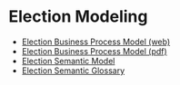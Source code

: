 # **Election Modeling**

* [Election Business Process Model (web)](diagrams.html)
* [Election Business Process Model (pdf)](ElectionProcessModel.pdf)
* [Election Semantic Model](./SemanticModel/diagrams.html)
* [Election Semantic Glossary](./SemanticModel/glossary.html)
